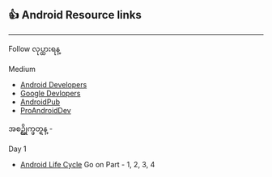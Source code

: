 
## :+1: Android Resource links 


-----------------------------------------

Follow လုပ္ထားရန္ 

Medium
- [Android Developers](https://medium.com/androiddevelopers)
- [Google Devlopers](https://medium.com/google-developers)
- [AndroidPub](https://android.jlelse.eu/)
- [ProAndroidDev](https://proandroiddev.com/)

အစဥ္လိုက္ဖတ္ရန္ - 

Day 1
 - [Android Life Cycle](https://medium.com/androiddevelopers/the-android-lifecycle-cheat-sheet-part-i-single-activities-e49fd3d202ab) Go on Part - 1, 2, 3, 4 
